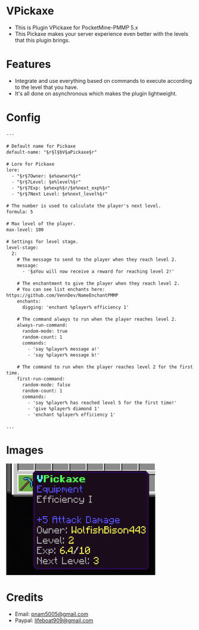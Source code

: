 # VPickaxe
- This is Plugin VPickaxe for PocketMine-PMMP 5.x
- This Pickaxe makes your server experience even better with the levels that this plugin brings.

# Features
- Integrate and use everything based on commands to execute according to the level that you have.
- It's all done on asynchronous which makes the plugin lightweight.

# Config
```config
---

# Default name for Pickaxe
default-name: "§r§l§bV§aPickaxe§r"

# Lore for Pickaxe
lore:
  - "§r§7Owner: §e%owner%§r"
  - "§r§7Level: §e%level%§r"
  - "§r§7Exp: §e%exp%§r/§e%next_exp%§r"
  - "§r§7Next Level: §e%next_level%§r"

# The number is used to calculate the player's next level.
formula: 5

# Max level of the player.
max-level: 100

# Settings for level stage.
level-stage:
  2:
    # The message to send to the player when they reach level 2.
    message:
      - '§aYou will now receive a reward for reaching level 2!'

    # The enchantment to give the player when they reach level 2.
    # You can see list enchants here: https://github.com/VennDev/NameEnchantPMMP
    enchants:
      digging: 'enchant %player% efficiency 1'

    # The command always to run when the player reaches level 2.
    always-run-command:
      random-mode: true
      random-count: 1
      commands:
        - 'say %player% message a!'
        - 'say %player% message b!'

    # The command to run when the player reaches level 2 for the first time.
    first-run-command:
      random-mode: false
      random-count: 1
      commands:
        - 'say %player% has reached level 5 for the first time!'
        - 'give %player% diamond 1'
        - 'enchant %player% efficiency 1'

...
```

# Images
<img src="https://github.com/VennDev/images/blob/main/VPickaxe.png" alt="VPickaxe" height="300" width="400" />

# Credits
- Email: pnam5005@gmail.com
- Paypal: lifeboat909@gmail.com
